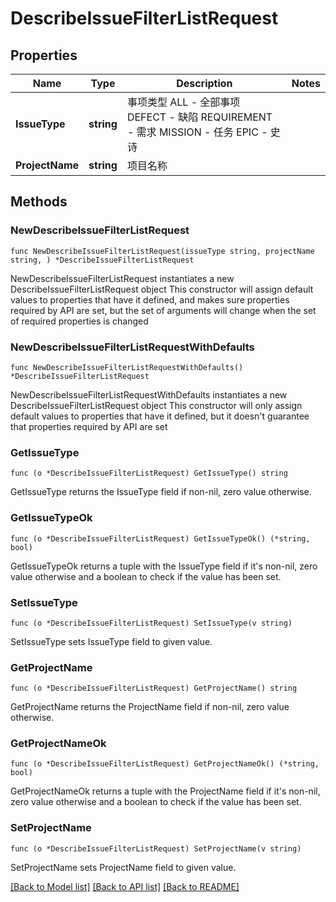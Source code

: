 # DescribeIssueFilterListRequest

## Properties

Name | Type | Description | Notes
------------ | ------------- | ------------- | -------------
**IssueType** | **string** | 事项类型  ALL - 全部事项  DEFECT - 缺陷  REQUIREMENT - 需求  MISSION - 任务  EPIC - 史诗 | 
**ProjectName** | **string** | 项目名称 | 

## Methods

### NewDescribeIssueFilterListRequest

`func NewDescribeIssueFilterListRequest(issueType string, projectName string, ) *DescribeIssueFilterListRequest`

NewDescribeIssueFilterListRequest instantiates a new DescribeIssueFilterListRequest object
This constructor will assign default values to properties that have it defined,
and makes sure properties required by API are set, but the set of arguments
will change when the set of required properties is changed

### NewDescribeIssueFilterListRequestWithDefaults

`func NewDescribeIssueFilterListRequestWithDefaults() *DescribeIssueFilterListRequest`

NewDescribeIssueFilterListRequestWithDefaults instantiates a new DescribeIssueFilterListRequest object
This constructor will only assign default values to properties that have it defined,
but it doesn't guarantee that properties required by API are set

### GetIssueType

`func (o *DescribeIssueFilterListRequest) GetIssueType() string`

GetIssueType returns the IssueType field if non-nil, zero value otherwise.

### GetIssueTypeOk

`func (o *DescribeIssueFilterListRequest) GetIssueTypeOk() (*string, bool)`

GetIssueTypeOk returns a tuple with the IssueType field if it's non-nil, zero value otherwise
and a boolean to check if the value has been set.

### SetIssueType

`func (o *DescribeIssueFilterListRequest) SetIssueType(v string)`

SetIssueType sets IssueType field to given value.


### GetProjectName

`func (o *DescribeIssueFilterListRequest) GetProjectName() string`

GetProjectName returns the ProjectName field if non-nil, zero value otherwise.

### GetProjectNameOk

`func (o *DescribeIssueFilterListRequest) GetProjectNameOk() (*string, bool)`

GetProjectNameOk returns a tuple with the ProjectName field if it's non-nil, zero value otherwise
and a boolean to check if the value has been set.

### SetProjectName

`func (o *DescribeIssueFilterListRequest) SetProjectName(v string)`

SetProjectName sets ProjectName field to given value.



[[Back to Model list]](../README.md#documentation-for-models) [[Back to API list]](../README.md#documentation-for-api-endpoints) [[Back to README]](../README.md)


